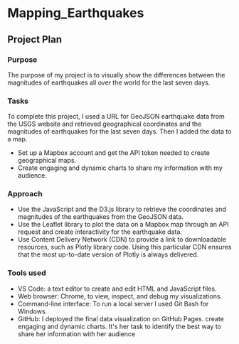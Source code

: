 # Mapping_Earthquakes
## Project Plan
### Purpose
The purpose of my project is to visually show the differences between the magnitudes of earthquakes all over the world for the last seven days.
### Tasks
To complete this project, I used a URL for GeoJSON earthquake data from the USGS website and retrieved geographical coordinates and the magnitudes of earthquakes for the last seven days. Then I added the data to a map.
- Set up a Mapbox account and get the API token needed to create geographical maps.
- Create engaging and dynamic charts to share my information with my audience.
### Approach
- Use the JavaScript and the D3.js library to retrieve the coordinates and magnitudes of the earthquakes from the GeoJSON data. 
- Use the Leaflet library to plot the data on a Mapbox map through an API request and create interactivity for the earthquake data.
- Use Content Delivery Network (CDN) to provide a link to downloadable resources, such as Plotly library code. Using this particular CDN ensures that the most up-to-date version of Plotly is always delivered.
### Tools used
- VS Code: a text editor to create and edit HTML and JavaScript files.
- Web browser: Chrome, to view, inspect, and debug my visualizations.
- Command-line interface: To run a local server I used Git Bash for Windows.
- GitHub: I deployed the final data visualization on GitHub Pages.
create engaging and dynamic charts. It's her task to identify the best way to share her information with her audience

